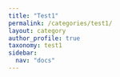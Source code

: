 ```yaml
---
title: "Test1"
permalink: /categories/test1/
layout: category
author_profile: true
taxonomy: test1
sidebar:
  nav: "docs"
---
```

